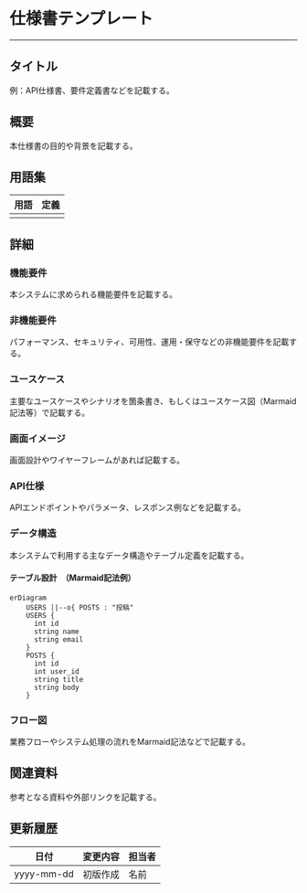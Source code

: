 # 仕様書テンプレート

---
## タイトル

例：API仕様書、要件定義書などを記載する。

## 概要

本仕様書の目的や背景を記載する。

## 用語集

| 用語 | 定義 |
| ---- | ---- |
|      |      |

## 詳細

### 機能要件

本システムに求められる機能要件を記載する。

### 非機能要件

パフォーマンス、セキュリティ、可用性、運用・保守などの非機能要件を記載する。

### ユースケース

主要なユースケースやシナリオを箇条書き、もしくはユースケース図（Marmaid記法等）で記載する。

### 画面イメージ

画面設計やワイヤーフレームがあれば記載する。

### API仕様

APIエンドポイントやパラメータ、レスポンス例などを記載する。

### データ構造

本システムで利用する主なデータ構造やテーブル定義を記載する。

#### テーブル設計　（Marmaid記法例）

```mermaid
erDiagram
    USERS ||--o{ POSTS : "投稿"
    USERS {
      int id
      string name
      string email
    }
    POSTS {
      int id
      int user_id
      string title
      string body
    }
```

### フロー図

業務フローやシステム処理の流れをMarmaid記法などで記載する。

## 関連資料

参考となる資料や外部リンクを記載する。

## 更新履歴

| 日付 | 変更内容 | 担当者 |
| ---- | -------- | ------ |
| yyyy-mm-dd | 初版作成 | 名前 |
